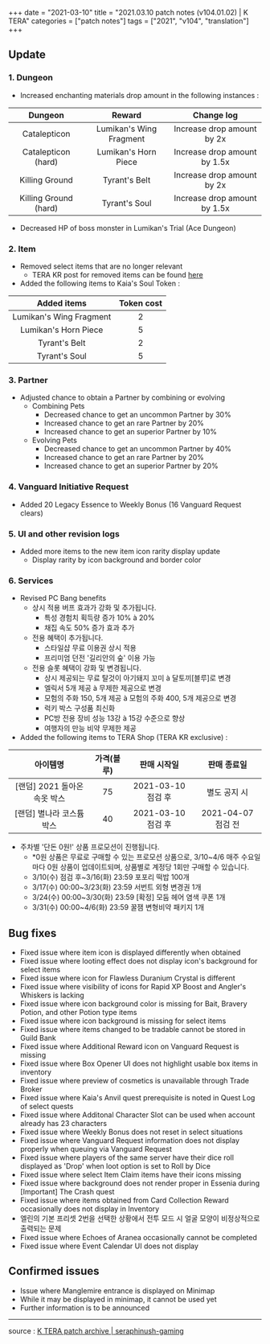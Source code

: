 +++
date = "2021-03-10"
title = "2021.03.10 patch notes (v104.01.02) | K TERA"
categories = ["patch notes"]
tags = ["2021", "v104", "translation"]
+++

## Update

### 1. Dungeon
- Increased enchanting materials drop amount in the following instances :

| Dungeon | Reward | Change log |
| :-: | :-: | :-: |
| Catalepticon | Lumikan's Wing Fragment | Increase drop amount by 2x |
| Catalepticon (hard) | Lumikan's Horn Piece | Increase drop amount by 1.5x |
| Killing Ground | Tyrant's Belt | Increase drop amount by 2x |
| Killing Ground (hard) | Tyrant's Soul | Increase drop amount by 1.5x |

- Decreased HP of boss monster in Lumikan's Trial (Ace Dungeon)

### 2. Item
- Removed select items that are no longer relevant
  - TERA KR post for removed items can be found [here](https://playtera.co.kr/news/notice/173)
- Added the following items to Kaia's Soul Token :

| Added items | Token cost |
| :-: | :-: |
| Lumikan's Wing Fragment | 2 |
| Lumikan's Horn Piece | 5 |
| Tyrant's Belt | 2 |
| Tyrant's Soul | 5 |

### 3. Partner
- Adjusted chance to obtain a Partner by combining or evolving
  - Combining Pets
    - Decreased chance to get an uncommon Partner by 30%
    - Increased chance to get an rare Partner by 20%
    - Increased chance to get an superior Partner by 10%
  - Evolving Pets
    - Decreased chance to get an uncommon Partner by 40%
    - Increased chance to get an rare Partner by 20%
    - Increased chance to get an superior Partner by 20%

### 4. Vanguard Initiative Request
- Added 20 Legacy Essence to Weekly Bonus (16 Vanguard Request clears)

### 5. UI and other revision logs
- Added more items to the new item icon rarity display update
  - Display rarity by icon background and border color

### 6. Services
- Revised PC Bang benefits
  - 상시 적용 버프 효과가 강화 및 추가됩니다.
    - 특성 경험치 획득량 증가 10% à 20%
    - 채집 속도 50% 증가 효과 추가
  - 전용 혜택이 추가됩니다.
    - 스타일샵 무료 이용권 상시 적용
    - 프리미엄 던전 '길리안의 숲' 이용 가능
  - 전용 슬롯 혜택이 강화 및 변경됩니다.
    - 상시 제공되는 무료 탈것이 아기돼지 꼬미 à 달토끼[블루]로 변경
    - 엘릭서 5개 제공 à 무제한 제공으로 변경
    - 모험의 주화 150, 5개 제공 à 모험의 주화 400, 5개 제공으로 변경
    - 럭키 박스 구성품 최신화
    - PC방 전용 장비 성능 13강 à 15강 수준으로 향상
    - 여행자의 만능 비약 무제한 제공
- Added the following items to TERA Shop (TERA KR exclusive) :

| 아이템명 | 가격(블루) | 판매 시작일 | 판매 종료일 |
| :-: | :-: | :-: | :-: |
| [랜덤] 2021 돌아온 속옷 박스 | 75 | 2021-03-10 점검 후 | 별도 공지 시 |
| [랜덤] 별나라 코스튬 박스 | 40 | 2021-03-10 점검 후 | 2021-04-07 점검 전 |

- 주차별 '단돈 0원!' 상품 프로모션이 진행됩니다.
  - *0원 상품은 무료로 구매할 수 있는 프로모션 상품으로, 3/10~4/6 매주 수요일마다 0원 상품이 업데이트되며, 상품별로 계정당 1회만 구매할 수 있습니다.
  - 3/10(수) 점검 후~3/16(화) 23:59 포포리 떡밥 100개
  - 3/17(수) 00:00~3/23(화) 23:59 서번트 외형 변경권 1개
  - 3/24(수) 00:00~3/30(화) 23:59 [확정] 모둠 헤어 염색 쿠폰 1개
  - 3/31(수) 00:00~4/6(화) 23:59 꿀잼 변형비약 패키지 1개

## Bug fixes

- Fixed issue where item icon is displayed differently when obtained
- Fixed issue where looting effect does not display icon's background for select items
- Fixed issue where icon for Flawless Duranium Crystal is different
- Fixed issue where visibility of icons for Rapid XP Boost and Angler's Whiskers is lacking
- Fixed issue where icon background color is missing for Bait, Bravery Potion, and other Potion type items
- Fixed issue where icon background is missing for select items
- Fixed issue where items changed to be tradable cannot be stored in Guild Bank
- Fixed issue where Additional Reward icon on Vanguard Request is missing
- Fixed issue where Box Opener UI does not highlight usable box items in inventory
- Fixed issue where preview of cosmetics is unavailable through Trade Broker
- Fixed issue where Kaia's Anvil quest prerequisite is noted in Quest Log of select quests
- Fixed issue where Additonal Character Slot can be used when account already has 23 characters
- Fixed issue where Weekly Bonus does not reset in select situations
- Fixed issue where Vanguard Request information does not display properly when queuing via Vanguard Request
- Fixed issue where players of the same server have their dice roll displayed as 'Drop' when loot option is set to Roll by Dice
- Fixed issue where select Item Claim items have their icons missing
- Fixed issue where background does not render proper in Essenia during [Important] The Crash quest
- Fixed issue where items obtained from Card Collection Reward occasionally does not display in Inventory
- 엘린의 기본 프리셋 2번을 선택한 상황에서 전투 모드 시 얼굴 모양이 비정상적으로 출력되는 문제
- Fixed issue where Echoes of Aranea occasionally cannot be completed
- Fixed issue where Event Calendar UI does not display

## Confirmed issues

- Issue where Manglemire entrance is displayed on Minimap
- While it may be displayed in minimap, it cannot be used yet
- Further information is to be announced

----

source : [K TERA patch archive | seraphinush-gaming](ko/patch/raw/2021/v104-01-02)
